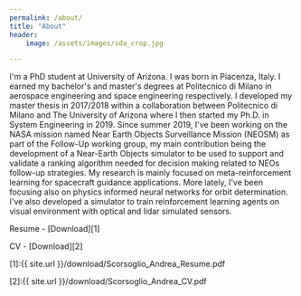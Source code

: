 ```yaml
---
permalink: /about/
title: "About"
header: 
    image: /assets/images/sda_crop.jpg

---
```


I'm a PhD student at University of Arizona. I was born in Piacenza, Italy. I earned my bachelor's and master's degrees at Politecnico di Milano in aerospace engineering and space engineering respectively. I developed my master thesis in 2017/2018 within a collaboration between Politecnico di Milano and The University of Arizona where I then started my Ph.D. in System Engineering in 2019. Since summer 2019, I've been working on the NASA mission named Near Earth Objects Surveillance Mission (NEOSM) as part of the Follow-Up working group, my main contribution being the development of a Near-Earth Objects simulator to be used to support and validate a ranking algorithm needed for decision making related to NEOs follow-up strategies. My research is mainly focused on meta-reinforcement learning for spacecraft guidance applications. More lately, I've been focusing also on physics informed neural networks for orbit determination. I've also developed a simulator to train reinforcement learning agents on visual environment with optical and lidar simulated sensors.


Resume - [Download][1]

CV - [Download][2]

[1]:{{ site.url }}/download/Scorsoglio_Andrea_Resume.pdf

[2]:{{ site.url }}/download/Scorsoglio_Andrea_CV.pdf
